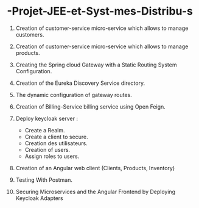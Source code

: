 # -Projet-JEE-et-Syst-mes-Distribu-s






1. Creation of customer-service micro-service which allows to manage customers.

2. Creation of customer-service micro-service which allows to manage products.

3. Creating the Spring cloud Gateway with a Static Routing System Configuration.

4. Creation of the Eureka Discovery Service directory.

5. The dynamic configuration of gateway routes.

6. Creation of Billing-Service billing service using Open Feign.

7. Deploy keycloak server :
     - Create a Realm.
     - Create a client to secure.
     - Creation des utilisateurs.
     - Creation of users.
     - Assign roles to users.

8. Creation of an Angular web client (Clients, Products, Inventory)

9. Testing With Postman.

10. Securing Microservices and the Angular Frontend by Deploying Keycloak Adapters


